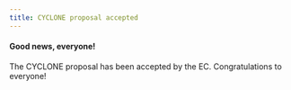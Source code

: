 ```yaml
---
title: CYCLONE proposal accepted
---
```

#### Good news, everyone!

The CYCLONE proposal has been accepted by the EC. Congratulations to everyone!
